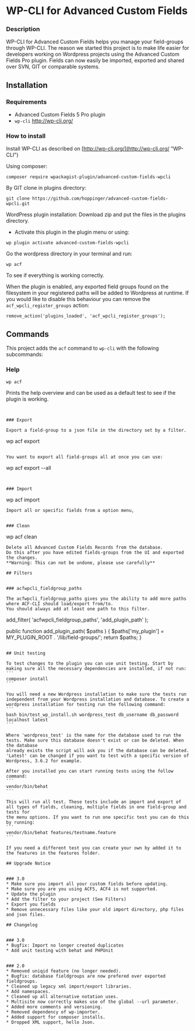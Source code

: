 # WP-CLI for Advanced Custom Fields 


### Description 

WP-CLI for Advanced Custom Fields helps you manage your field-groups through WP-CLI.
The reason we started this project is to make life easier for developers working on Wordpress projects using the Advanced Custom Fields Pro plugin.
Fields can now easily be imported, exported and shared over SVN, GIT or comparable systems.

## Installation 


### Requirements 

* Advanced Custom Fields 5 Pro plugin
* `wp-cli` http://wp-cli.org/


### How to install 

Install WP-CLI as described on [http://wp-cli.org/](http://wp-cli.org/ "WP-CLI")

Using composer:
```
composer require wpackagist-plugin/advanced-custom-fields-wpcli
```

By GIT clone in plugins directory:
```
git clone https://github.com/hoppinger/advanced-custom-fields-wpcli.git
```

WordPress plugin installation:
Download zip and put the files in the plugins directory.

* Activate this plugin in the plugin menu or using:
```
wp plugin activate advanced-custom-fields-wpcli
```

Go the wordpress directory in your terminal and run:
```
wp acf
```
To see if everything is working correctly.

When the plugin is enabled, any exported field groups found on the filesystem in your registered paths will be added to Wordpress at runtime.
If you would like to disable this behaviour you can remove the `acf_wpcli_register_groups` action:
```
remove_action('plugins_loaded', 'acf_wpcli_register_groups');
```

## Commands 

This project adds the `acf` command to `wp-cli` with the following subcommands:


### Help 
```
wp acf
```
Prints the help overview and can be used as a default test to see if the plugin is working.
```


### Export 

Export a field-group to a json file in the directory set by a filter.
```
wp acf export
```

You want to export all field-groups all at once you can use:
```
wp acf export --all
```


### Import 
```
wp acf import
```
Import all or specific fields from a option menu,


### Clean 
```
wp acf clean
```
Delete all Advanced Custom Fields Records from the database.
Do this after you have edited fields-groups from the UI and exported the changes.
**Warning: This can not be undone, please use carefully**

## Filters 


### acfwpcli_fieldgroup_paths 

The acfwpcli_fieldgroup_paths gives you the ability to add more paths where ACF-CLI should load/export from/to.
You should always add at least one path to this filter.

```
add_filter( 'acfwpcli_fieldgroup_paths', 'add_plugin_path' );

public function add_plugin_path( $paths ) {
  $paths['my_plugin'] = MY_PLUGIN_ROOT . '/lib/field-groups/';
  return $paths;
}
````

## Unit testing 

To test changes to the plugin you can use unit testing. Start by making sure all the necessary dependencies are installed, if not run:
```
composer install
```

You will need a new Wordpress installation to make sure the tests run
independent from your Wordpress installation and database. To create a wordpress installation for testing run the following command:
```
bash bin/test_wp_install.sh wordpress_test db_username db_password localhost latest
```

Where 'wordpress_test' is the name for the database used to run the tests. Make sure this database doesn't exist or can be deleted. When the database
already exists the script will ask you if the database can be deleted. 'Latest' can be changed if you want to test with a specific version of Wordpress, 3.6.2 for example.

After you installed you can start running tests using the follow command:
```
vendor/bin/behat
```

This will run all test. These tests include an import and export of all types of fields, cleaning, multiple fields in one field-group and tests for
the menu options. If you want to run one specific test you can do this by running:
```
vendor/bin/behat features/testname.feature
```

If you need a different test you can create your own by added it to the features in the features folder.

## Upgrade Notice 


### 3.0 
* Make sure you import all your custom fields before updating.
* Make sure you are you using ACF5, ACF4 is not supported.
* Update the plugin
* Add the filter to your project (See Filters)
* Export you fields
* Remove unnecessary files like your old import directory, php files and json files.

## Changelog 


### 3.0 
* Bugfix: Import no longer created duplicates
* Add unit testing with behat and PHPUnit


### 2.0 
* Removed uniqid feature (no longer needed).
* Bugfix: database fieldgroups are now prefered over exported fieldgroups.
* Cleaned up legacy xml import/export libraries.
* Add namespaces.
* Cleaned up all alternative notation uses.
* Multisite now correctly makes use of the global --url parameter.
* Added more comments and versioning.
* Removed dependency of wp-importer.
* Added support for composer installs.
* Dropped XML support, hello Json.
